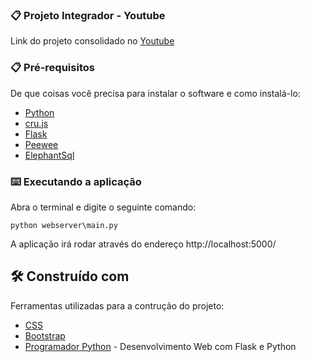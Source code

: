 
### 📋 Projeto Integrador - Youtube

Link do projeto consolidado no [Youtube](https://www.python.org/downloads/)


### 📋 Pré-requisitos

De que coisas você precisa para instalar o software e como instalá-lo:

* [Python](https://www.python.org/downloads/)
* [cru.js](https://github.com/Iazzetta/cru.js/blob/main/src/cru.js)
* [Flask](https://flask.palletsprojects.com/en/3.0.x/)
* [Peewee](https://docs.peewee-orm.com/en/latest/)
* [ElephantSql](https://www.elephantsql.com/)



### ⌨️ Executando a aplicação

Abra o terminal e digite o seguinte comando:

```
python webserver\main.py
```

A aplicação irá rodar através do endereço http://localhost:5000/

## 🛠️ Construído com

Ferramentas utilizadas para a contrução do projeto:

* [CSS](https://www.w3schools.com/css/)
* [Bootstrap](https://getbootstrap.com/)
* [Programador Python](https://www.youtube.com/playlist?list=PL39zbyHjgjrbsP3xFSc-YH-6FN8WNpglh) - Desenvolvimento Web com Flask e Python
